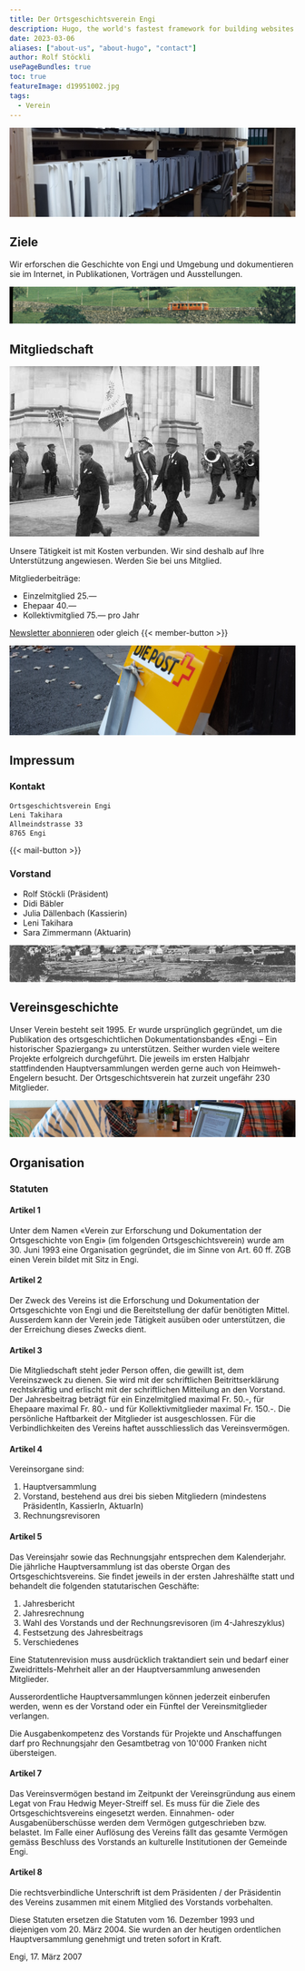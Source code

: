 ```yaml
---
title: Der Ortsgeschichtsverein Engi
description: Hugo, the world's fastest framework for building websites
date: 2023-03-06
aliases: ["about-us", "about-hugo", "contact"]
author: Rolf Stöckli
usePageBundles: true
toc: true
featureImage: d19951002.jpg
tags:
  - Verein
---
```


![](img_20171228_142438068.jpg)

## Ziele

Wir erforschen die Geschichte von Engi und Umgebung und dokumentieren sie im
Internet, in Publikationen, Vorträgen und Ausstellungen.

![](ddbi26.jpg)

## Mitgliedschaft

![:right](cddb02.jpg)

Unsere Tätigkeit ist mit Kosten verbunden. Wir sind deshalb auf Ihre Unterstützung angewiesen. Werden Sie bei uns Mitglied.

Mitgliederbeiträge:
* Einzelmitglied 25.—
* Ehepaar 40.—
* Kollektivmitglied 75.— pro Jahr

[Newsletter abonnieren](/news/2018-08-18-newsletter) oder gleich {{< member-button >}} 

![](r0002782.jpg)

## Impressum

### Kontakt

```
Ortsgeschichtsverein Engi
Leni Takihara
Allmeindstrasse 33
8765 Engi
```

{{< mail-button >}}

### Vorstand

- Rolf Stöckli (Präsident)
- Didi Bäbler
- Julia Dällenbach (Kassierin)
- Leni Takihara
- Sara Zimmermann (Aktuarin)

![](cddb13.jpg)

## Vereinsgeschichte

Unser Verein besteht seit 1995. Er wurde ursprünglich gegründet, um die
Publikation des ortsgeschichtlichen Dokumentationsbandes «Engi – Ein
historischer Spaziergang» zu unterstützen. Seither wurden viele weitere
Projekte erfolgreich durchgeführt. Die jeweils im ersten Halbjahr
stattfindenden Hauptversammlungen werden gerne auch von Heimweh-Engelern
besucht. Der Ortsgeschichtsverein hat zurzeit ungefähr 230 Mitglieder.

![](r0001246.jpg)

## Organisation

### Statuten

#### Artikel 1

Unter dem Namen «Verein zur Erforschung und Dokumentation der Ortsgeschichte
von Engi» (im folgenden Ortsgeschichtsverein) wurde am 30. Juni 1993 eine
Organisation gegründet, die im Sinne von Art. 60 ff. ZGB einen Verein bildet
mit Sitz in Engi.

#### Artikel 2

Der Zweck des Vereins ist die Erforschung und Dokumentation der Ortsgeschichte
von Engi und die Bereitstellung der dafür benötigten Mittel. Ausserdem kann der
Verein jede Tätigkeit ausüben oder unterstützen, die der Erreichung dieses
Zwecks dient.

#### Artikel 3

Die Mitgliedschaft steht jeder Person offen, die gewillt ist, dem Vereinszweck
zu dienen. Sie wird mit der schriftlichen Beitrittserklärung rechtskräftig und
erlischt mit der schriftlichen Mitteilung an den Vorstand. Der Jahresbeitrag
beträgt für ein Einzelmitglied maximal Fr. 50.-, für Ehepaare maximal Fr. 80.-
und für Kollektivmitglieder maximal Fr. 150.-. Die persönliche Haftbarkeit der
Mitglieder ist ausgeschlossen. Für die Verbindlichkeiten des Vereins haftet
ausschliesslich das Vereinsvermögen.

#### Artikel 4

Vereinsorgane sind:

1. Hauptversammlung
2. Vorstand, bestehend aus drei bis sieben Mitgliedern (mindestens PräsidentIn,
   KassierIn, AktuarIn)
3. Rechnungsrevisoren

#### Artikel 5

Das Vereinsjahr sowie das Rechnungsjahr entsprechen dem Kalenderjahr. Die
jährliche Hauptversammlung ist das oberste Organ des Ortsgeschichtsvereins. Sie
findet jeweils in der ersten Jahreshälfte statt und behandelt die folgenden
statutarischen Geschäfte:

1. Jahresbericht
2. Jahresrechnung
3. Wahl des Vorstands und der Rechnungsrevisoren (im 4-Jahreszyklus)
4. Festsetzung des Jahresbeitrags
5. Verschiedenes

Eine Statutenrevision muss ausdrücklich traktandiert sein und bedarf einer
Zweidrittels-Mehrheit aller an der Hauptversammlung anwesenden Mitglieder.

Ausserordentliche Hauptversammlungen können jederzeit einberufen werden, wenn
es der Vorstand oder ein Fünftel der Vereinsmitglieder verlangen.

Die Ausgabenkompetenz des Vorstands für Projekte und Anschaffungen darf pro
Rechnungsjahr den Gesamtbetrag von 10'000 Franken nicht übersteigen.

#### Artikel 7

Das Vereinsvermögen bestand im Zeitpunkt der Vereinsgründung aus einem Legat
von Frau Hedwig Meyer-Streiff sel. Es muss für die Ziele des
Ortsgeschichtsvereins eingesetzt werden. Einnahmen- oder Ausgabenüberschüsse
werden dem Vermögen gutgeschrieben bzw. belastet. Im Falle einer Auflösung des
Vereins fällt das gesamte Vermögen gemäss Beschluss des Vorstands an kulturelle
Institutionen der Gemeinde Engi.

#### Artikel 8

Die rechtsverbindliche Unterschrift ist dem Präsidenten / der Präsidentin des
Vereins zusammen mit einem Mitglied des Vorstands vorbehalten.

Diese Statuten ersetzen die Statuten vom 16. Dezember 1993 und diejenigen vom
20. März 2004.  Sie wurden an der heutigen ordentlichen Hauptversammlung
genehmigt und treten sofort in Kraft.

Engi, 17. März 2007
